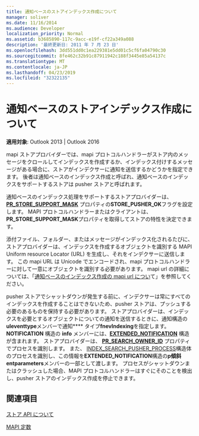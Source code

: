```yaml
---
title: 通知ベースのストアインデックス作成について
manager: soliver
ms.date: 11/16/2014
ms.audience: Developer
localization_priority: Normal
ms.assetid: b3685890-117c-9acc-e19f-cf22a349a088
description: '最終更新日: 2011 年 7 月 23 日'
ms.openlocfilehash: 3dd551dd0c1ea229381e5dd01c5cf6fa04790c30
ms.sourcegitcommit: 8fe462c32b91c87911942c188f3445e85a54137c
ms.translationtype: MT
ms.contentlocale: ja-JP
ms.lasthandoff: 04/23/2019
ms.locfileid: "32322135"
---
```

# <a name="about-notification-based-store-indexing"></a>通知ベースのストアインデックス作成について

  
  
**適用対象**: Outlook 2013 | Outlook 2016 
  
mapi ストアプロバイダーでは、mapi プロトコルハンドラーがストア内のメッセージをクロールしてインデックスを作成するか、インデックス付けするメッセージがある場合に、ストアがインデクサーに通知を送信するかどうかを指定できます。 後者は通知ベースのインデックス作成と呼ばれ、通知ベースのインデックスをサポートするストアは pusher ストアと呼ばれます。
  
通知ベースのインデックス処理をサポートするストアプロバイダーは、 **[PR_STORE_SUPPORT_MASK](pidtagstoresupportmask-canonical-property.md)** プロパティの**STORE_PUSHER_OK**フラグを設定します。 MAPI プロトコルハンドラーまたはクライアントは、 **PR_STORE_SUPPORT_MASK**プロパティを取得してストアの特性を決定できます。 
  
添付ファイル、フォルダー、またはメッセージがインデックス化されるたびに、ストアプロバイダーは、インデックスを作成するオブジェクトを識別する MAPI Uniform resource Locator (URL) を生成し、それをインデクサーに送信します。 この mapi URL は Unicode でエンコードされ、mapi プロトコルハンドラーに対して一意にオブジェクトを識別する必要があります。 mapi url の詳細については、「[通知ベースのインデックス作成の mapi url につい](about-mapi-urls-for-notification-based-indexing.md)て」を参照してください。
  
pusher ストアでシャットダウンが発生する前に、インデクサーは常にすべてのインデックスを作成することはできないため、pusher ストアは、プッシュする必要のあるものを保持する必要があります。 ストアプロバイダーは、インデックスを必要とするオブジェクトについての通知を送信するときに、通知構造の**uleventtype**メンバーで通知**[](notification.md)** タイプ**fnevIndexing**を指定します。 **NOTIFICATION** 構造の **info** メンバーには、**[EXTENDED_NOTIFICATION](extended_notification.md)** 構造が含まれます。 ストアプロバイダーは、 **[PR_SEARCH_OWNER_ID](pidtagsearchownerid-canonical-property.md)** プロパティでプロセスを識別します。 また、 [INDEX_SEARCH_PUSHER_PROCESS](index_search_pusher_process.md)構造体のプロセスを識別し、この情報を**EXTENDED_NOTIFICATION**構造の**p傾斜 entparameters**メンバーの一部として渡します。 プロセスがシャットダウンまたはクラッシュした場合、MAPI プロトコルハンドラーはすぐにそのことを検出し、pusher ストアのインデックス作成を停止できます。 
  
## <a name="see-also"></a>関連項目



[ストア API について](about-the-store-api.md)
  
[MAPI 定数](mapi-constants.md)


